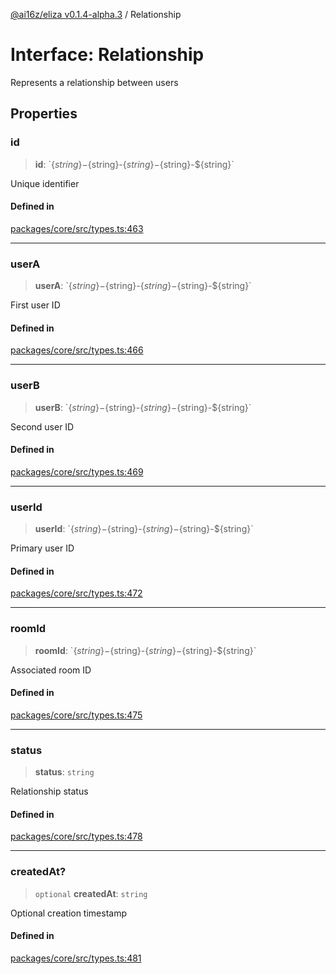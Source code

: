 [@ai16z/eliza v0.1.4-alpha.3](../index.md) / Relationship

# Interface: Relationship

Represents a relationship between users

## Properties

### id

> **id**: \`$\{string\}-$\{string\}-$\{string\}-$\{string\}-$\{string\}\`

Unique identifier

#### Defined in

[packages/core/src/types.ts:463](https://github.com/BlueBoxGaming/eliza/blob/main/packages/core/src/types.ts#L463)

***

### userA

> **userA**: \`$\{string\}-$\{string\}-$\{string\}-$\{string\}-$\{string\}\`

First user ID

#### Defined in

[packages/core/src/types.ts:466](https://github.com/BlueBoxGaming/eliza/blob/main/packages/core/src/types.ts#L466)

***

### userB

> **userB**: \`$\{string\}-$\{string\}-$\{string\}-$\{string\}-$\{string\}\`

Second user ID

#### Defined in

[packages/core/src/types.ts:469](https://github.com/BlueBoxGaming/eliza/blob/main/packages/core/src/types.ts#L469)

***

### userId

> **userId**: \`$\{string\}-$\{string\}-$\{string\}-$\{string\}-$\{string\}\`

Primary user ID

#### Defined in

[packages/core/src/types.ts:472](https://github.com/BlueBoxGaming/eliza/blob/main/packages/core/src/types.ts#L472)

***

### roomId

> **roomId**: \`$\{string\}-$\{string\}-$\{string\}-$\{string\}-$\{string\}\`

Associated room ID

#### Defined in

[packages/core/src/types.ts:475](https://github.com/BlueBoxGaming/eliza/blob/main/packages/core/src/types.ts#L475)

***

### status

> **status**: `string`

Relationship status

#### Defined in

[packages/core/src/types.ts:478](https://github.com/BlueBoxGaming/eliza/blob/main/packages/core/src/types.ts#L478)

***

### createdAt?

> `optional` **createdAt**: `string`

Optional creation timestamp

#### Defined in

[packages/core/src/types.ts:481](https://github.com/BlueBoxGaming/eliza/blob/main/packages/core/src/types.ts#L481)
